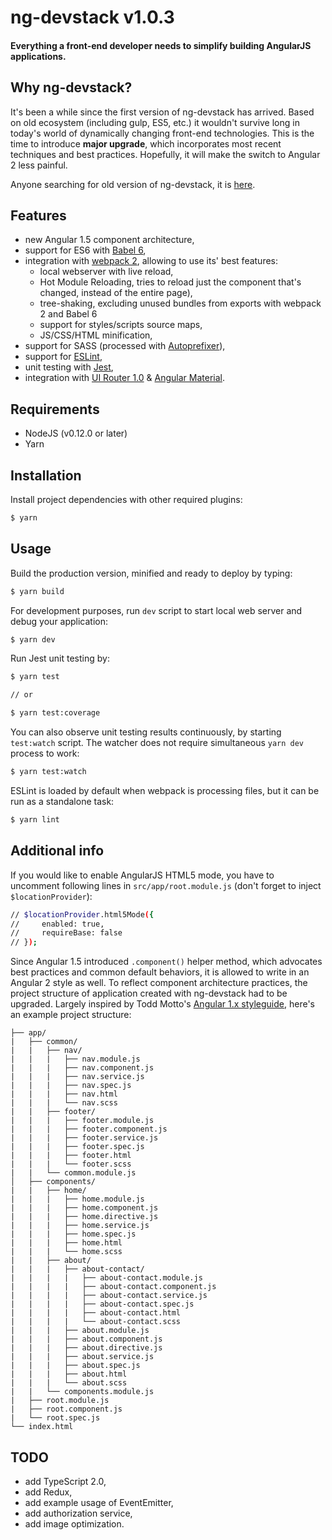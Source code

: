 # ng-devstack v1.0.3

#### Everything a front-end developer needs to simplify building AngularJS applications.

## Why ng-devstack?

It's been a while since the first version of ng-devstack has arrived. Based on old ecosystem (including gulp, ES5, etc.) it wouldn't survive long in today's world of dynamically changing front-end technologies.
This is the time to introduce **major upgrade**, which incorporates most recent techniques and best practices.
Hopefully, it will make the switch to Angular 2 less painful.

Anyone searching for old version of ng-devstack, it is [here](https://github.com/mariuszm/ng-devstack/tree/0.4.0).

## Features

- new Angular 1.5 component architecture,
- support for ES6 with [Babel 6](https://babeljs.io/),
- integration with [webpack 2](https://webpack.github.io/), allowing to use its' best features:
  - local webserver with live reload,
  - Hot Module Reloading, tries to reload just the component that's changed, instead of the entire page),
  - tree-shaking, excluding unused bundles from exports with webpack 2 and Babel 6
  - support for styles/scripts source maps,
  - JS/CSS/HTML minification,
- support for SASS (processed with [Autoprefixer](https://github.com/postcss/autoprefixer)),
- support for [ESLint](http://eslint.org/),
- unit testing with [Jest](https://facebook.github.io/jest/),
- integration with [UI Router 1.0](https://ui-router.github.io/ng1/) & [Angular Material](https://material.angularjs.org/).

## Requirements

- NodeJS (v0.12.0 or later)
- Yarn

## Installation

Install project dependencies with other required plugins:

```sh
$ yarn
```

## Usage

Build the production version, minified and ready to deploy by typing:

```sh
$ yarn build
```

For development purposes, run `dev` script to start local web server and debug your application:

```sh
$ yarn dev
```

Run Jest unit testing by:

```sh
$ yarn test

// or

$ yarn test:coverage
```

You can also observe unit testing results continuously, by starting `test:watch` script. The watcher does not require simultaneous `yarn dev` process to work:

```sh
$ yarn test:watch
```

ESLint is loaded by default when webpack is processing files, but it can be run as a standalone task:

```sh
$ yarn lint
```

## Additional info

If you would like to enable AngularJS HTML5 mode, you have to uncomment following lines in `src/app/root.module.js` (don't forget to inject `$locationProvider`):

>
```sh
// $locationProvider.html5Mode({
//     enabled: true,
//     requireBase: false
// });
```

Since Angular 1.5 introduced `.component()` helper method, which advocates best practices and common default behaviors, it is allowed to write in an Angular 2 style as well. To reflect component architecture practices, the project structure of application created with ng-devstack had to be upgraded. Largely inspired by Todd Motto's [Angular 1.x styleguide](https://github.com/toddmotto/angular-styleguide/tree/angular-old-es5), here's an example project structure:

```
├── app/
|   ├── common/
|   |   ├── nav/
|   |   |   ├── nav.module.js
|   |   |   ├── nav.component.js
|   |   |   ├── nav.service.js
|   |   |   ├── nav.spec.js
|   |   |   ├── nav.html
|   |   |   └── nav.scss
|   |   ├── footer/
|   |   |   ├── footer.module.js
|   |   |   ├── footer.component.js
|   |   |   ├── footer.service.js
|   |   |   ├── footer.spec.js
|   |   |   ├── footer.html
|   |   |   └── footer.scss
|   |   └── common.module.js
│   ├── components/
|   |   ├── home/
|   |   |   ├── home.module.js
|   |   |   ├── home.component.js
|   |   |   ├── home.directive.js
|   |   |   ├── home.service.js
|   |   |   ├── home.spec.js
|   |   |   ├── home.html
|   |   |   └── home.scss
|   |   ├── about/
|   |   |   ├── about-contact/
|   |   |   |   ├── about-contact.module.js
|   |   |   |   ├── about-contact.component.js
|   |   |   |   ├── about-contact.service.js
|   |   |   |   ├── about-contact.spec.js
|   |   |   |   ├── about-contact.html
|   |   |   |   └── about-contact.scss
|   |   |   ├── about.module.js
|   |   |   ├── about.component.js
|   |   |   ├── about.directive.js
|   |   |   ├── about.service.js
|   |   |   ├── about.spec.js
|   |   |   ├── about.html
|   |   |   └── about.scss
|   |   └── components.module.js
|   ├── root.module.js
|   ├── root.component.js
|   └── root.spec.js
└── index.html
```

## TODO

- add TypeScript 2.0,
- add Redux,
- add example usage of EventEmitter,
- add authorization service,
- add image optimization.
